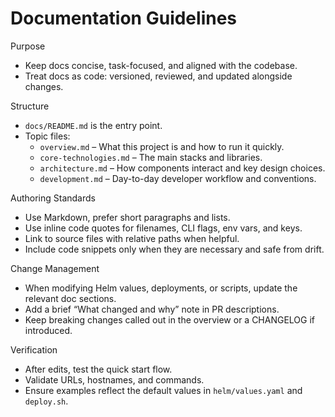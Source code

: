 # Documentation Guidelines

Purpose
- Keep docs concise, task-focused, and aligned with the codebase.
- Treat docs as code: versioned, reviewed, and updated alongside changes.

Structure
- `docs/README.md` is the entry point.
- Topic files:
  - `overview.md` – What this project is and how to run it quickly.
  - `core-technologies.md` – The main stacks and libraries.
  - `architecture.md` – How components interact and key design choices.
  - `development.md` – Day-to-day developer workflow and conventions.

Authoring Standards
- Use Markdown, prefer short paragraphs and lists.
- Use inline code quotes for filenames, CLI flags, env vars, and keys.
- Link to source files with relative paths when helpful.
- Include code snippets only when they are necessary and safe from drift.

Change Management
- When modifying Helm values, deployments, or scripts, update the relevant doc sections.
- Add a brief “What changed and why” note in PR descriptions.
- Keep breaking changes called out in the overview or a CHANGELOG if introduced.

Verification
- After edits, test the quick start flow.
- Validate URLs, hostnames, and commands.
- Ensure examples reflect the default values in `helm/values.yaml` and `deploy.sh`.
